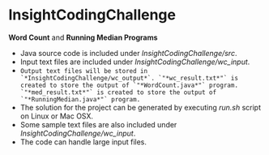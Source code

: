 # InsightCodingChallenge
**Word Count** and **Running Median Programs**

* Java source code is included under *InsightCodingChallenge/src*.
* Input text files are included under *InsightCodingChallenge/wc_input*.
* ```Output text files will be stored in `*InsightCodingChallenge/wc_output*`. `"*wc_result.txt*"` is created to store the output of `"*WordCount.java*"` program. `"*med_result.txt*"` is created to store the output of `"*RunningMedian.java*"` program.```
* The solution for the project can be generated by executing *run.sh* script on Linux or Mac OSX.
* Some sample text files are also included under *InsightCodingChallenge/wc_input*.
* The code can handle large input files.
